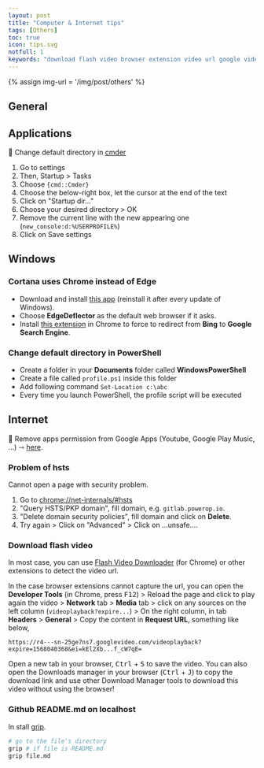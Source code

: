 ```yaml
---
layout: post
title: "Computer & Internet tips"
tags: [Others]
toc: true
icon: tips.svg
notfull: 1
keywords: "download flash video browser extension video url google video download manager videoplay developer tools exclude files folders search technique skills patterns preference settings confige configure options remove apps google apps bit.ly cortana uses chrome instead of edge default browser windows 10 change default directory powershell cmder"
---
```


{% assign img-url = '/img/post/others' %}

## General

## Applications

🔅  Change default directory in [cmder](https://cmder.net/)

1. Go to settings
1. Then, Startup > Tasks
1. Choose `{cmd::Cmder}`
1. Choose the below-right box, let the cursor at the end of the text
1. Click on "Startup dir…"
1. Choose your desired directory > OK
1. Remove the current line with the new appearing one (`new_console:d:%USERPROFILE%`)
1. Click on Save settings

## Windows

### Cortana uses Chrome instead of Edge

- Download and install [this app](https://github.com/da2x/EdgeDeflector/releases) (reinstall it after every update of Windows).
- Choose **EdgeDeflector** as the default web browser if it asks.
- Install [this extension](https://chrome.google.com/webstore/detail/chrometana-redirect-bing/) in Chrome to force to redirect from **Bing** to **Google Search Engine**.

### Change default directory in PowerShell

- Create a folder in your **Documents** folder called **WindowsPowerShell**
- Create a file called `profile.ps1` inside this folder
- Add following command `Set-Location c:\abc`
- Every time you launch PowerShell, the profile script will be executed

## Internet

🔅  Remove apps permission from Google Apps (Youtube, Google Play Music, …) ⇾ [here](https://myaccount.google.com/permissions).

### Problem of hsts

Cannot open a page with security problem.

1. Go to [chrome://net-internals/#hsts](chrome://net-internals/#hsts)
2. "Query HSTS/PKP domain", fill domain, e.g. `gitlab.powerop.io`.
3. "Delete domain security policies", fill domain and click on __Delete__.
4. Try again > Click on "Advanced" > Click on ...unsafe....


### Download flash video

In most case, you can use [Flash Video Downloader](https://chrome.google.com/webstore/detail/flash-video-downloader/aiimdkdngfcipjohbjenkahhlhccpdbc?hl=en) (for Chrome) or other extensions to detect the video url.

In the case browser extensions cannot capture the url, you can open the **Developer Tools** (in Chrome, press <kbd>F12</kbd>) > Reload the page and click to play again the video > **Network** tab > **Media** tab > click on any sources on the left column (`videoplayback?expire...`) > On the right column, in tab **Headers** > **General** > Copy the content in **Request URL**, something like below,

~~~
https://r4---sn-25ge7ns7.googlevideo.com/videoplayback?expire=1568040368&ei=kEl2Xb...f_cW7qE=
~~~

Open a new tab in your browser, <kbd>Ctrl</kbd> + <kbd>S</kbd> to save the video. You can also open the Downloads manager in your browser (<kbd>Ctrl</kbd> + <kbd>J</kbd>) to copy the download link and use other Download Manager tools to download this video without using the browser!

### Github README.md on localhost

In stall [grip](https://github.com/joeyespo/grip).

``` bash
# go to the file's directory
grip # if file is README.md
grip file.md
```
